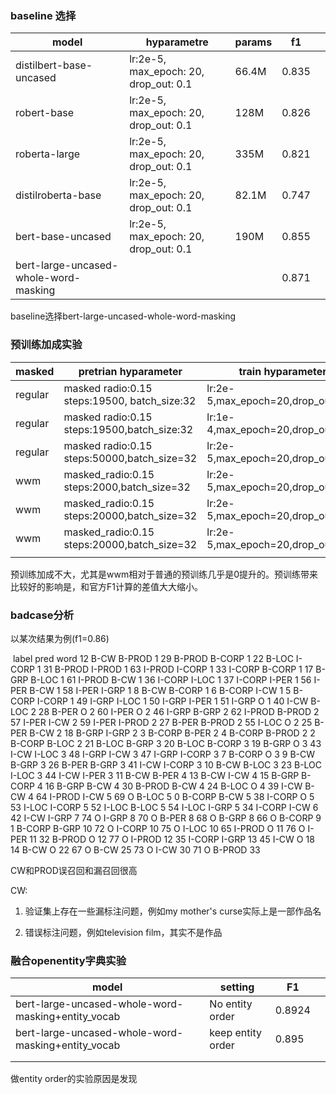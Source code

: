 ### baseline 选择

| model                                 | hyparametre                           | params | f1    |      |
| ------------------------------------- | ------------------------------------- | ------ | ----- | ---- |
| distilbert-base-uncased               | lr:2e-5, max_epoch: 20, drop_out: 0.1 | 66.4M  | 0.835 |      |
| robert-base                           | lr:2e-5, max_epoch: 20, drop_out: 0.1 | 128M   | 0.826 |      |
| roberta-large                         | lr:2e-5, max_epoch: 20, drop_out: 0.1 | 335M   | 0.821 |      |
| distilroberta-base                    | lr:2e-5, max_epoch: 20, drop_out: 0.1 | 82.1M  | 0.747 |      |
| bert-base-uncased                     | lr:2e-5, max_epoch: 20, drop_out: 0.1 | 190M   | 0.855 |      |
| bert-large-uncased-whole-word-masking |                                       |        | 0.871 |      |

baseline选择bert-large-uncased-whole-word-masking

### 预训练加成实验

| masked  | pretrian hyparameter                         | train hyparameter                      | f1    |
| ------- | -------------------------------------------- | -------------------------------------- | ----- |
| regular | masked radio:0.15 steps:19500, batch_size:32 | lr:2e-5,max_epoch=20,drop_out:0.1      | 0.864 |
| regular | masked radio:0.15 steps:19500,batch_size:32  | lr:1e-4,max_epoch=20,drop_out:0.1      | 0.852 |
| regular | masked radio:0.15 steps:50000,batch_size=32  | lr:2e-5,max_epoch=20,drop_out:0.1      | 0.860 |
| wwm     | masked_radio:0.15 steps:2000,batch_size=32   | lr:2e-5,max_epoch=20,drop_out:0.1      | 0.859 |
| wwm     | masked_radio:0.15 steps:20000,batch_size=32  | lr:2e-5,max_epoch=20,drop_out:0.1      | 0.854 |
| wwm     | masked_radio:0.15 steps:20000,batch_size=32  | lr:2e-5,max_epoch=20,drop_out:0.15     | 0.860 |
|         |                                              |                                        |       |

预训练加成不大，尤其是wwm相对于普通的预训练几乎是0提升的。预训练带来比较好的影响是，和官方F1计算的差值大大缩小。

### badcase分析

以某次结果为例(f1=0.86)

​		label    pred      word
12    B-CW  B-PROD     1
29  B-PROD  B-CORP     1
22   B-LOC  I-CORP     1
31  B-PROD  I-PROD     1
63  I-PROD  I-CORP     1
33  I-CORP  B-CORP     1
17   B-GRP   B-LOC     1
61  I-PROD    B-CW     1
36  I-CORP   I-LOC     1
37  I-CORP   I-PER     1
56   I-PER    B-CW     1
58   I-PER   I-GRP     1
8     B-CW  B-CORP     1
6   B-CORP    I-CW     1
5   B-CORP  I-CORP     1
49   I-GRP   I-LOC     1
50   I-GRP   I-PER     1
51   I-GRP       O     1
40    I-CW   B-LOC     2
28   B-PER       O     2
60   I-PER       O     2
46   I-GRP   B-GRP     2
62  I-PROD  B-PROD     2
57   I-PER    I-CW     2
59   I-PER  I-PROD     2
27   B-PER  B-PROD     2
55   I-LOC       O     2
25   B-PER    B-CW     2
18   B-GRP   I-GRP     2
3   B-CORP   B-PER     2
4   B-CORP  B-PROD     2
2   B-CORP   B-LOC     2
21   B-LOC   B-GRP     3
20   B-LOC  B-CORP     3
19   B-GRP       O     3
43    I-CW   I-LOC     3
48   I-GRP    I-CW     3
47   I-GRP  I-CORP     3
7   B-CORP       O     3
9     B-CW   B-GRP     3
26   B-PER   B-GRP     3
41    I-CW  I-CORP     3
10    B-CW   B-LOC     3
23   B-LOC   I-LOC     3
44    I-CW   I-PER     3
11    B-CW   B-PER     4
13    B-CW    I-CW     4
15   B-GRP  B-CORP     4
16   B-GRP    B-CW     4
30  B-PROD    B-CW     4
24   B-LOC       O     4
39    I-CW    B-CW     4
64  I-PROD    I-CW     5
69       O   B-LOC     5
0   B-CORP    B-CW     5
38  I-CORP       O     5
53   I-LOC  I-CORP     5
52   I-LOC   B-LOC     5
54   I-LOC   I-GRP     5
34  I-CORP    I-CW     6
42    I-CW   I-GRP     7
74       O   I-GRP     8
70       O   B-PER     8
68       O   B-GRP     8
66       O  B-CORP     9
1   B-CORP   B-GRP    10
72       O  I-CORP    10
75       O   I-LOC    10
65  I-PROD       O    11
76       O   I-PER    11
32  B-PROD       O    12
77       O  I-PROD    12
35  I-CORP   I-GRP    13
45    I-CW       O    18
14    B-CW       O    22
67       O    B-CW    25
73       O    I-CW    30
71       O  B-PROD    33

CW和PROD误召回和漏召回很高

CW:

1. 验证集上存在一些漏标注问题，例如my mother's curse实际上是一部作品名

2. 错误标注问题，例如television film，其实不是作品

### 融合openentity字典实验

| model                                              | setting           | F1     |      |
| -------------------------------------------------- | ----------------- | ------ | ---- |
| bert-large-uncased-whole-word-masking+entity_vocab | No entity order   | 0.8924 |      |
| bert-large-uncased-whole-word-masking+entity_vocab | keep entity order | 0.895  |      |
|                                                    |                   |        |      |
|                                                    |                   |        |      |

做entity order的实验原因是发现